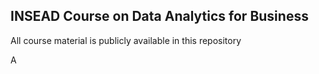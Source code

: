 INSEAD Course on Data Analytics for Business
---------------------------------------------------

All course material is publicly available in this repository

A
